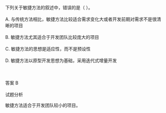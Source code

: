 <div class="detail lh2">下列关于敏捷方法的叙述中，错误的是（  ）。<br/><br/>A. 与传统方法相比，敏捷方法比较适合需求变化大或者开发前期对需求不是很清晰的项目<br/><br/>B. 敏捷方法尤其适合于开发团队比较庞大的项目<br/><br/>C. 敏捷方法的思想是适应性，而不是预设性<br/><br/>D. 敏捷方法以原型开发思想为基础，采用迭代式增量开发<br/><br/><br/><br/>答案 B<br/><br/>试题分析<br/><p>敏捷方法适合于开发团队较小的项目。</p></div>